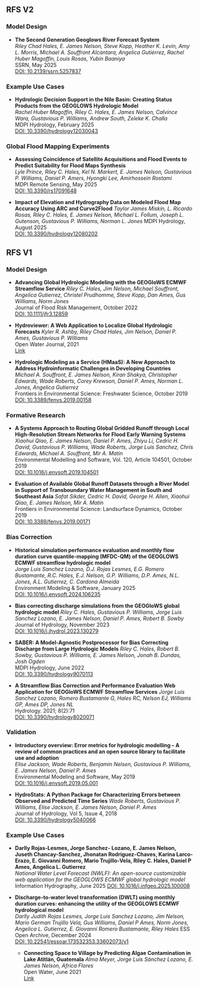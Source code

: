 ## RFS V2

### Model Design
- **The Second Generation Geoglows River Forecast System**  
  *Riley Chad Hales, E. James Nelson, Steve Kopp, Heather K. Levin, Amy L. Morris, Michael A. Souffront Alcantara, Angelica Gutiérrez, Rachel Huber Magoffin, Louis Rosas, Yubin Baaniya*  
  SSRN, May 2025   
  [DOI: 10.2139/ssrn.5257837](https://dx.doi.org/10.2139/ssrn.5257837)

### Example Use Cases

- **Hydrologic Decision Support in the Nile Basin: Creating Status Products from the GEOGLOWS Hydrologic Model**  
  *Rachel Huber Magoffin, Riley C. Hales, E. James Nelson, Calvince Wara, Gustavious P. Williams, Andrew South, Zeleke K. Challa*  
  MDPI Hydrology, February 2025   
  [DOI: 10.3390/hydrology12030043](https://doi.org/10.3390/hydrology12030043)

### Global Flood Mapping Experiments

- **Assessing Coincidence of Satellite Acquisitions and Flood Events to Predict Suitability for Flood Maps Synthesis**  
  *Lyle Prince, Riley C. Hales, Kel N. Markert, E. James Nelson, Gustavious P. Williams, Daniel P. Amers, Hyongki Lee, Amirhossein Rostami*  
   MDPI Remote Sensing, May 2025  
  [DOI: 10.3390/rs17091648](https://doi.org/10.3390/rs17091648)

- **Impact of Elevation and Hydrography Data on Modeled Flood Map Accuracy Using ARC and Curve2Flood**
  *Taylor James Miskin, L. Ricardo Rosas, Riley C. Hales, E. James Nelson, Michael L. Follum, Joseph L. Gutenson, Gustavious P. Williams, Norman L. Jones*
  MDPI Hydrology, August 2025  
  [DOI: 10.3390/hydrology12080202](https://doi.org/10.3390/hydrology12080202)

## RFS V1
### Model Design
- **Advancing Global Hydrologic Modeling with the GEOGloWS ECMWF Streamflow Service**
  *Riley C. Hales, Jim Nelson, Michael Souffront, Angelica Gutierrez, Christel Prudhomme, Steve Kopp, Dan Ames, Gus Williams, Norm Jones*  
  Journal of Flood Risk Management, October 2022  
  [DOI: 10.1111/jfr3.12859](https://doi.org/10.1111/jfr3.12859)

- **Hydroviewer: A Web Application to Localize Global Hydrologic Forecasts**
  *Kyler R. Ashby, Riley Chad Hales, Jim Nelson, Daniel P. Ames, Gustavious P. Williams*  
  Open Water Journal, 2021  
  [Link](https://scholarsarchive.byu.edu/openwater/vol7/iss1/9/)

- **Hydrologic Modeling as a Service (HMaaS): A New Approach to Address Hydroinformatic Challenges in Developing Countries**  
  *Michael A. Souffront, E. James Nelson, Kiran Shakya, Christopher Edwards, Wade Roberts, Corey Krewson, Daniel P. Ames, Norman L. Jones, Angelica Gutierrez*   
  Frontiers in Environmental Science: Freshwater Science, October 2019  
  [DOI: 10.3389/fenvs.2019.00158](https://doi.org/10.3389/fenvs.2019.00158)

### Formative Research

- **A Systems Approach to Routing Global Gridded Runoff through Local High-Resolution Stream Networks for Flood Early Warning Systems** 
  *Xiaohui Qiao, E. James Nelson, Daniel P. Ames, Zhiyu Li, Cedric H. David, Gustavious P. Williams, Wade Roberts, Jorge Luis Sanchez, Chris Edwards, Michael A. Souffront, Mir A. Matin*   
  Environmental Modelling and Software, Vol. 120, Article 104501, October 2019  
  [DOI: 10.1016/j.envsoft.2019.104501](https://doi.org/10.1016/j.envsoft.2019.104501)

- **Evaluation of Available Global Runoff Datasets through a River Model in Support of Transboundary Water Management in South and Southeast Asia** 
  *Safat Sikder, Cedric H. David, George H. Allen, Xiaohui Qiao, E. James Nelson, Mir A. Matin*    
  Frontiers in Environmental Science: Landsurface Dynamics, October 2019  
  [DOI: 10.3389/fenvs.2019.00171](https://doi.org/10.3389/fenvs.2019.00171)

### Bias Correction

- **Historical simulation performance evaluation and monthly flow duration curve quantile-mapping (MFDC-QM) of the GEOGLOWS ECMWF streamflow hydrologic model**  
 *Jorge Luis Sanchez Lozano, D.J. Rojas Lesmes, E.G. Romero Bustamante, R.C. Hales, E.J. Nelson, G.P. Williams, D.P. Ames, N.L. Jones, A.L. Gutierrez, C. Cardona Almeida*  
  Environment Modeling & Software, January 2025   
  [DOI: 10.1016/j.envsoft.2024.106235](https://doi.org/10.1016/j.envsoft.2024.106235)

- **Bias correcting discharge simulations from the GEOGloWS global hydrologic model** 
  *Riley C. Hales, Gustavious P. Williams, Jorge Luis Sanchez Lozano, E. James Nelson, Daniel P. Ames, Robert B. Sowby*   
  Journal of Hydrology, November 2023   
  [DOI: 10.1016/j.jhydrol.2023.130279](https://doi.org/10.1016/j.jhydrol.2023.130279)

- **SABER: A Model-Agnostic Postprocessor for Bias Correcting Discharge from Large Hydrologic Models** 
  *Riley C. Hales, Robert B. Sowby, Gustavious P. Williams, E. James Nelson, Jonah B. Dundas, Josh Ogden*   
  MDPI Hydrology, June 2022  
  [DOI: 10.3390/hydrology9070113](https://doi.org/10.3390/hydrology9070113)

- **A Streamflow Bias Correction and Performance Evaluation Web Application for GEOGloWS ECMWF Streamflow Services**
  *Jorge Luis Sanchez Lozano, Romero Bustamante G, Hales RC, Nelson EJ, Williams GP, Ames DP, Jones NL*   
  Hydrology. 2021; 8(2):71  
  [DOI: 10.3390/hydrology8020071](https://doi.org/10.3390/hydrology8020071)

### Validation

- **Introductory overview: Error metrics for hydrologic modelling – A review of common practices and an open source library to facilitate use and adoption**  
  *Elise Jackson, Wade Roberts, Benjamin Nelsen, Gustavious P. Williams, E. James Nelson, Daniel P. Ames*   
  Environmental Modeling and Software, May 2019  
  [DOI: 10.1016/j.envsoft.2019.05.001](https://doi.org/10.1016/j.envsoft.2019.05.001)

- **HydroStats: A Python Package for Characterizing Errors between Observed and Predicted Time Series**
  *Wade Roberts, Gustavious P. Williams, Elise Jackson, E. James Nelson, Daniel P. Ames*   
  Journal of Hydrology, Vol 5, Issue 4, 2018  
  [DOI: 10.3390/hydrology5040066](https://doi.org/10.3390/hydrology5040066)

### Example Use Cases

- **Darlly Rojas-Lesmes, Jorge Sanchez- Lozano, E. James Nelson, Juseth Chancay-Sanchez, Jhonatan Rodriguez-Chaves, Karina Larco-Erazo, E. Giovanni Romero, Mario Trujillo-Vela, Riley C. Hales, Daniel P Ames, Angelica L. Gutierrez**  
  *National Water Level Forecast (NWLF): An open-source customizable web application for the GEOGLOWS ECMWF global hydrologic model*  
  Information Hydrography, June 2025
  [DOI: 10.1016/j.infgeo.2025.100008](https://doi.org/10.1016/j.infgeo.2025.100008)

- **Discharge-to-water level transformation (DWLT) using monthly duration curves: enhancing the utility of the GEOGLOWS ECMWF hydrological model**  
    *Darlly Judith Rojas Lesmes, Jorge Luis Sanchez Lozano, Jim Nelson, Mario German Trujillo Vela, Gus Williams, Daniel P Ames, Norm Jones, Angelica L. Gutierrez, E. Giovanni Romero Bustamante, Riley Hales* 
    ESS Open Archive, December 2024   
    [DOI: 10.22541/essoar.173532353.33602073/v1](https://doi.org/10.22541/essoar.173532353.33602073/v1)
  
  - **Connecting Space to Village by Predicting Algae Contamination in Lake Atitlán, Guatemala** 
    *Alma Meyer, Jorge Luis Sánchez Lozano, E. James Nelson, Africa Flores*  
    Open Water, June 2021   
    [Link](https://scholarsarchive.byu.edu/openwater/vol7/iss1/8)
